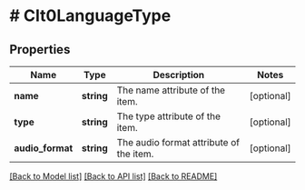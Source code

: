 # # CIt0LanguageType

## Properties

Name | Type | Description | Notes
------------ | ------------- | ------------- | -------------
**name** | **string** | The name attribute of the item. | [optional]
**type** | **string** | The type attribute of the item. | [optional]
**audio_format** | **string** | The audio format attribute of the item. | [optional]

[[Back to Model list]](../../README.md#models) [[Back to API list]](../../README.md#endpoints) [[Back to README]](../../README.md)
